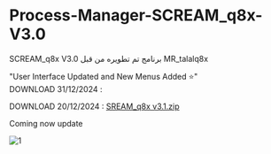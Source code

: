 # Process-Manager-SCREAM_q8x-V3.0
SCREAM_q8x V3.0  برنامج تم تطويره من قبل MR_talalq8x 

"User Interface Updated and New Menus Added ⭐"  
DOWNLOAD 31/12/2024   : 
















DOWNLOAD 20/12/2024   : [SREAM_q8x v3.1.zip](https://github.com/user-attachments/files/18279797/SREAM_q8x.v3.1.zip)





Coming now  update

![1](https://github.com/user-attachments/assets/1294f2f4-3a8b-4ff2-900a-9f9c0d65f61f)














